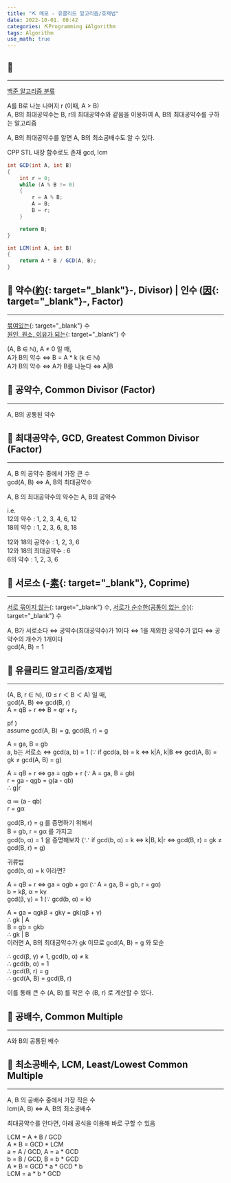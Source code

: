 ```yaml
---
title: "⛏️ 메모 - 유클리드 알고리즘/호제법"
date: 2022-10-01. 08:42
categories: ⛏️Programming 🕯️Algorithm
tags: Algorithm
use_math: true
---
```


## 💎

---
[백준 알고리즘 분류](https://www.acmicpc.net/problemset?sort=ac_desc&algo=26)

A를 B로 나눈 나머지 r (이때, A > B)  
A, B의 최대공약수는 B, r의 최대공약수와 같음을 이용하여 A, B의 최대공약수를 구하는 알고리즘  

A, B의 최대공약수를 알면 A, B의 최소공배수도 알 수 있다.

CPP STL 내장 함수로도 존재 gcd, lcm  

```cs
int GCD(int A, int B)
{
    int r = 0;
    while (A % B != 0)
    {
        r = A % B;
        A = B;
        B = r;
    }

    return B;
}

int LCM(int A, int B)
{
    return A * B / GCD(A, B);
}
```

## 💎 약수([約](https://hanja.dict.naver.com/#/entry/ccko/ecc0d50d850b485a8361cb39d3995490){: target="_blank"}-, Divisor) | 인수 ([因](https://hanja.dict.naver.com/#/entry/ccko/cec202238f684acf86d21bf343b79aa8){: target="_blank"}-, Factor)

---

[묶여있는](https://hanja.dict.naver.com/#/entry/ccko/ecc0d50d850b485a8361cb39d3995490){: target="_blank"} 수  
[원인, 원소, 이유가 되는](https://hanja.dict.naver.com/#/entry/ccko/cec202238f684acf86d21bf343b79aa8){: target="_blank"} 수  

(A, B ∈ ℕ), A ≠ 0 일 때,  
A가 B의 약수 ⇔ B = A * k (k ∈ ℕ)  
A가 B의 약수 ⇔ A가 B를 나눈다 ⇔ A|B  

## 💎 공약수, Common Divisor (Factor)  

---
A, B의 공통된 약수  

## 💎 최대공약수, GCD, Greatest Common Divisor (Factor)  

---
A, B 의 공약수 중에서 가장 큰 수  
gcd(A, B) ⇔ A, B의 최대공약수  

A, B 의 최대공약수의 약수는 A, B의 공약수  

i.e.  
12의 약수 : 1, 2, 3, 4, 6, 12  
18의 약수 : 1, 2, 3, 6, 8, 18  

12와 18의 공약수 : 1, 2, 3, 6  
12와 18의 최대공약수 : 6  
6의 약수 : 1, 2, 3, 6  

## 💎 서로소 (-[素](https://hanja.dict.naver.com/#/entry/ccko/d16e6665e5f943be80491da2e2d0f3d4){: target="_blank"}, Coprime)

---

[서로 묶이지 않는](https://hanja.dict.naver.com/#/entry/ccko/d16e6665e5f943be80491da2e2d0f3d4){: target="_blank"} 수, [서로가 순수한(공통이 없는 수)](https://hanja.dict.naver.com/#/entry/ccko/d16e6665e5f943be80491da2e2d0f3d4){: target="_blank"} 수  

A, B가 서로소다 ⇔ 공약수(최대공약수)가 1이다 ⇔ 1을 제외한 공약수가 없다 ⇔ 공약수의 개수가 1개이다  
gcd(A, B) = 1  

## 💎 유클리드 알고리즘/호제법  

---

(A, B, r ∈ ℕ), (0 ≤ r ＜ B ＜ A) 일 때,  
gcd(A, B) ⇔ gcd(B, r)  
A = qB + r ⇔ B = qr + r₂  

pf )  
assume gcd(A, B) = g, gcd(B, r) = g  
  
A = ga, B = gb  
a, b는 서로소 ⇔ gcd(a, b) = 1 (∵ if gcd(a, b) = k ⇔ k|A, k|B ⇔ gcd(A, B) = gk ≠ gcd(A, B) = g)  

A = qB + r ⇔ ga = qgb + r (∵ A = ga, B = gb)  
r = ga - qgb = g(a - qb)  
∴ g|r  

α ≔ (a - qb)  
r = gα  

gcd(B, r) = g 를 증명하기 위해서  
B = gb, r = gα 를 가지고  
gcd(b, α) = 1 을 증명해보자 (∵ if gcd(b, α) = k ⇔ k|B, k|r ⇔ gcd(B, r) = gk ≠ gcd(B, r) = g)  

귀류법  
gcd(b, α) = k 이라면?  

A = qB + r ⇔ ga = qgb + gα (∵ A = ga, B = gb, r = gα)  
b = kβ, α = kγ  
gcd(β, γ) = 1 (∵ gcd(b, α) = k)  

A = ga = qgkβ + gkγ = gk(qβ + γ)  
∴ gk | A  
B = gb = gkb  
∴ gk | B  
이러면 A, B의 최대공약수가 gk 이므로 gcd(A, B) = g 와 모순

∴ gcd(β, γ) ≠ 1, gcd(b, α) ≠ k  
∴ gcd(b, α) = 1  
∴ gcd(B, r) = g  
∴ gcd(A, B) = gcd(B, r)  

이를 통해 큰 수 (A, B) 를 작은 수 (B, r) 로 계산할 수 있다.  

## 💎 공배수, Common Multiple  

---

A와 B의 공통된 배수

## 💎 최소공배수, LCM, Least/Lowest Common Multiple  

---

A, B 의 공배수 중에서 가장 작은 수  
lcm(A, B) ⇔ A, B의 최소공배수  

최대공약수를 안다면, 아래 공식을 이용해 바로 구할 수 있음  

LCM = A \* B / GCD  
A \* B = GCD \* LCM  
a = A / GCD, A = a \* GCD  
b = B / GCD, B = b \* GCD  
A \* B = GCD \* a * GCD \* b  
LCM = a \* b \* GCD  
